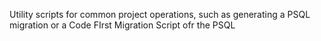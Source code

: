 Utility scripts for common project operations, such as generating a PSQL migration or a Code FIrst Migration Script ofr the PSQL